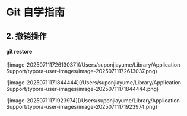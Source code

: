 # Git 自学指南


## 2. 撤销操作

#### git restore

![image-20250711172613037](/Users/suponjiayume/Library/Application Support/typora-user-images/image-20250711172613037.png)

![image-20250711171844444](/Users/suponjiayume/Library/Application Support/typora-user-images/image-20250711171844444.png)

![image-20250711171923974](/Users/suponjiayume/Library/Application Support/typora-user-images/image-20250711171923974.png)
